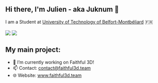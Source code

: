 ## Hi there, I'm Julien - aka Juknum 👋
I am a Student at [University of Technology of Belfort-Montbéliard](https://www.utbm.fr/) 🇫🇷  
<br/>
![](https://github-readme-stats.vercel.app/api?username=Juknum&hide_title=true&hide=prs&show_icons=true)
![](https://github-readme-stats.vercel.app/api/top-langs/?username=Juknum&layout=compact&hide_title=true)


## My main project:
- 🔭 I’m currently working on Faithful 3D!
- 📫 Contact: contact@faithful3d.team
- 🌐 Website: www.faithful3d.team
